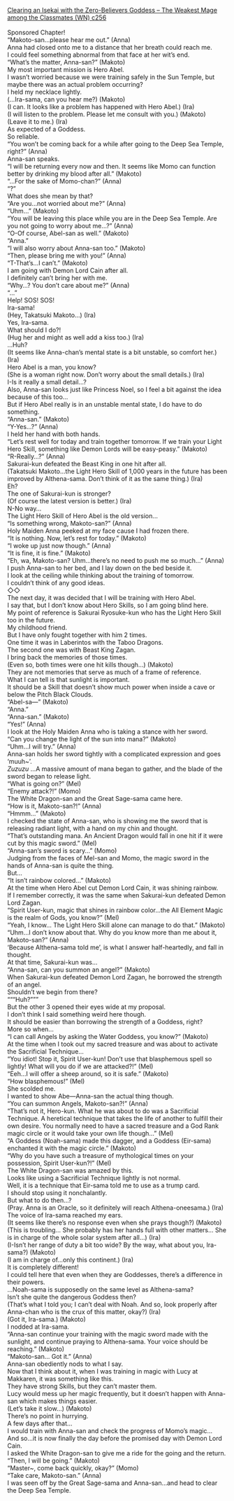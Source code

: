 [Clearing an Isekai with the Zero-Believers Goddess – The Weakest Mage among the Classmates (WN) c256](https://isekailunatic.com/2021/03/22/wm-chapter-256-takatsuki-makoto-gets-consulted-by-anna/)
<br/><br/>
Sponsored Chapter!<br/>
“Makoto-san…please hear me out.” (Anna)<br/>
Anna had closed onto me to a distance that her breath could reach me.<br/>
I could feel something abnormal from that face at her wit’s end.<br/>
“What’s the matter, Anna-san?” (Makoto)<br/>
My most important mission is Hero Abel.<br/>
I wasn’t worried because we were training safely in the Sun Temple, but maybe there was an actual problem occurring? <br/>
I held my necklace lightly.<br/>
(…Ira-sama, can you hear me?) (Makoto)<br/>
(I can. It looks like a problem has happened with Hero Abel.) (Ira)<br/>
(I will listen to the problem. Please let me consult with you.) (Makoto)<br/>
(Leave it to me.) (Ira)<br/>
As expected of a Goddess.<br/>
So reliable.<br/>
“You won’t be coming back for a while after going to the Deep Sea Temple, right?” (Anna)<br/>
Anna-san speaks.<br/>
“I will be returning every now and then. It seems like Momo can function better by drinking my blood after all.” (Makoto)<br/>
“…For the sake of Momo-chan?” (Anna)<br/>
“?” <br/>
What does she mean by that?<br/>
“Are you…not worried about me?” (Anna)<br/>
“Uhm…” (Makoto)<br/>
“You will be leaving this place while you are in the Deep Sea Temple. Are you not going to worry about me…?” (Anna)<br/>
“O-Of course, Abel-san as well.” (Makoto)<br/>
“Anna.” <br/>
“I will also worry about Anna-san too.” (Makoto)<br/>
“Then, please bring me with you!” (Anna)<br/>
“T-That’s…I can’t.” (Makoto)<br/>
I am going with Demon Lord Cain after all.<br/>
I definitely can’t bring her with me.<br/>
“Why…? You don’t care about me?” (Anna)<br/>
“…”<br/>
Help! SOS! SOS!<br/>
Ira-sama!<br/>
(Hey, Takatsuki Makoto…) (Ira)<br/>
Yes, Ira-sama.<br/>
What should I do?! <br/>
(Hug her and might as well add a kiss too.) (Ira)<br/>
…Huh?<br/>
(It seems like Anna-chan’s mental state is a bit unstable, so comfort her.) (Ira)<br/>
Hero Abel is a man, you know?<br/>
(She is a woman right now. Don’t worry about the small details.) (Ira)<br/>
I-Is it really a small detail…?<br/>
Also, Anna-san looks just like Princess Noel, so I feel a bit against the idea because of this too…<br/>
But if Hero Abel really is in an unstable mental state, I do have to do something.<br/>
“Anna-san.” (Makoto)<br/>
“Y-Yes…?” (Anna)<br/>
I held her hand with both hands.<br/>
“Let’s rest well for today and train together tomorrow. If we train your Light Hero Skill, something like Demon Lords will be easy-peasy.” (Makoto)<br/>
“R-Really…?” (Anna)<br/>
Sakurai-kun defeated the Beast King in one hit after all.<br/>
(Takatsuki Makoto…the Light Hero Skill of 1,000 years in the future has been improved by Althena-sama. Don’t think of it as the same thing.) (Ira)<br/>
Eh?<br/>
The one of Sakurai-kun is stronger?<br/>
(Of course the latest version is better.) (Ira)<br/>
N-No way…<br/>
The Light Hero Skill of Hero Abel is the old version…<br/>
“Is something wrong, Makoto-san?” (Anna)<br/>
Holy Maiden Anna peeked at my face cause I had frozen there.<br/>
“It is nothing. Now, let’s rest for today.” (Makoto)<br/>
“I woke up just now though.” (Anna)<br/>
“It is fine, it is fine.” (Makoto)<br/>
“Eh, wa, Makoto-san? Uhm…there’s no need to push me so much…” (Anna)<br/>
I push Anna-san to her bed, and I lay down on the bed beside it. <br/>
I look at the ceiling while thinking about the training of tomorrow.<br/>
I couldn’t think of any good ideas.<br/>
◇◇<br/>
The next day, it was decided that I will be training with Hero Abel.<br/>
I say that, but I don’t know about Hero Skills, so I am going blind here.<br/>
My point of reference is Sakurai Ryosuke-kun who has the Light Hero Skill too in the future.<br/>
My childhood friend.<br/>
But I have only fought together with him 2 times.<br/>
One time it was in Laberintos with the Taboo Dragons.<br/>
The second one was with Beast King Zagan.<br/>
I bring back the memories of those times.<br/>
(Even so, both times were one hit kills though…) (Makoto)<br/>
They are not memories that serve as much of a frame of reference. <br/>
What I can tell is that sunlight is important.<br/>
It should be a Skill that doesn’t show much power when inside a cave or below the Pitch Black Clouds.<br/>
“Abel-sa—” (Makoto)<br/>
“Anna.” <br/>
“Anna-san.” (Makoto)<br/>
“Yes!” (Anna)<br/>
I look at the Holy Maiden Anna who is taking a stance with her sword.<br/>
“Can you change the light of the sun into mana?” (Makoto)<br/>
“Uhm…I will try.” (Anna)<br/>
Anna-san holds her sword tightly with a complicated expression and goes ‘muuh~’.<br/>
*Zuzuzu* …A massive amount of mana began to gather, and the blade of the sword began to release light.<br/>
“What is going on?” (Mel)<br/>
“Enemy attack?!” (Momo)<br/>
The White Dragon-san and the Great Sage-sama came here.<br/>
“How is it, Makoto-san?!” (Anna)<br/>
“Hmmm…” (Makoto)<br/>
I checked the state of Anna-san, who is showing me the sword that is releasing radiant light, with a hand on my chin and thought.<br/>
“That’s outstanding mana. An Ancient Dragon would fall in one hit if it were cut by this magic sword.” (Mel)<br/>
“Anna-san’s sword is scary…” (Momo)<br/>
Judging from the faces of Mel-san and Momo, the magic sword in the hands of Anna-san is quite the thing.<br/>
But…<br/>
“It isn’t rainbow colored…” (Makoto)<br/>
At the time when Hero Abel cut Demon Lord Cain, it was shining rainbow.<br/>
If I remember correctly, it was the same when Sakurai-kun defeated Demon Lord Zagan.<br/>
“Spirit User-kun, magic that shines in rainbow color…the All Element Magic is the realm of Gods, you know?” (Mel)<br/>
“Yeah, I know… The Light Hero Skill alone can manage to do that.” (Makoto)<br/>
“Uhm…I don’t know about that. Why do you know more than me about it, Makoto-san?” (Anna)<br/>
‘Because Althena-sama told me’, is what I answer half-heartedly, and fall in thought.<br/>
At that time, Sakurai-kun was…<br/>
“Anna-san, can you summon an angel?” (Makoto)<br/>
When Sakurai-kun defeated Demon Lord Zagan, he borrowed the strength of an angel.<br/>
Shouldn’t we begin from there?<br/>
“““Huh?”””<br/>
But the other 3 opened their eyes wide at my proposal.<br/>
I don’t think I said something weird here though.<br/>
It should be easier than borrowing the strength of a Goddess, right? <br/>
More so when…<br/>
“I can call Angels by asking the Water Goddess, you know?” (Makoto)<br/>
At the time when I took out my sacred treasure and was about to activate the Sacrificial Technique…<br/>
“You idiot! Stop it, Spirit User-kun! Don’t use that blasphemous spell so lightly! What will you do if we are attacked?!” (Mel)<br/>
“Eeh…I will offer a sheep around, so it is safe.” (Makoto)<br/>
“How blasphemous!” (Mel)<br/>
She scolded me.<br/>
I wanted to show Abe—Anna-san the actual thing though.<br/>
“You can summon Angels, Makoto-san?!” (Anna)<br/>
“That’s not it, Hero-kun. What he was about to do was a Sacrificial Technique. A heretical technique that takes the life of another to fulfill their own desire. You normally need to have a sacred treasure and a God Rank magic circle or it would take your own life though…” (Mel)<br/>
“A Goddess (Noah-sama) made this dagger, and a Goddess (Eir-sama) enchanted it with the magic circle.” (Makoto)<br/>
“Why do you have such a treasure of mythological times on your possession, Spirit User-kun?!” (Mel)<br/>
The White Dragon-san was amazed by this.<br/>
Looks like using a Sacrificial Technique lightly is not normal.<br/>
Well, it is a technique that Eir-sama told me to use as a trump card.<br/>
I should stop using it nonchalantly. <br/>
But what to do then…?<br/>
(Pray. Anna is an Oracle, so it definitely will reach Althena-oneesama.) (Ira)<br/>
The voice of Ira-sama reached my ears.<br/>
(It seems like there’s no response even when she prays though?) (Makoto)<br/>
(This is troubling… She probably has her hands full with other matters… She is in charge of the whole solar system after all…) (Ira)<br/>
(I-Isn’t her range of duty a bit too wide? By the way, what about you, Ira-sama?) (Makoto)<br/>
(I am in charge of…only this continent.) (Ira)<br/>
It is completely different!<br/>
I could tell here that even when they are Goddesses, there’s a difference in their powers.<br/>
…Noah-sama is supposedly on the same level as Althena-sama?<br/>
Isn’t she quite the dangerous Goddess then?<br/>
(That’s what I told you; I can’t deal with Noah. And so, look properly after Anna-chan who is the crux of this matter, okay?) (Ira)<br/>
(Got it, Ira-sama.) (Makoto)<br/>
I nodded at Ira-sama.<br/>
“Anna-san continue your training with the magic sword made with the sunlight, and continue praying to Althena-sama. Your voice should be reaching.” (Makoto)<br/>
“Makoto-san… Got it.” (Anna)<br/>
Anna-san obediently nods to what I say.<br/>
Now that I think about it, when I was training in magic with Lucy at Makkaren, it was something like this.<br/>
They have strong Skills, but they can’t master them.<br/>
Lucy would mess up her magic frequently, but it doesn’t happen with Anna-san which makes things easier.<br/>
(Let’s take it slow…) (Makoto)<br/>
There’s no point in hurrying.<br/>
A few days after that…<br/>
I would train with Anna-san and check the progress of Momo’s magic…<br/>
And so…it is now finally the day before the promised day with Demon Lord Cain.<br/>
I asked the White Dragon-san to give me a ride for the going and the return.<br/>
“Then, I will be going.” (Makoto)<br/>
“Master~, come back quickly, okay?” (Momo)<br/>
“Take care, Makoto-san.” (Anna)<br/>
I was seen off by the Great Sage-sama and Anna-san…and head to clear the Deep Sea Temple.<br/>
 